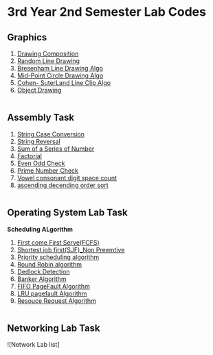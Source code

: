 # 3rd Year 2nd Semester Lab Codes

## Graphics 

1.  [Drawing Composition ](https://github.com/faiz28/CSE3Y2S_Experiment/blob/master/Computer%20Graphics/DrawingComposition.c)
2. [Random Line Drawing](https://github.com/faiz28/CSE3Y2S_Experiment/blob/master/Computer%20Graphics/random%20line.c)
3. [Bresenham Line Drawing Algo](https://github.com/faiz28/CSE3Y2S_Experiment/blob/master/Computer%20Graphics/bresenhum_line_drawing.c)
4. [Mid-Point Circle Drawing Algo](https://github.com/faiz28/CSE3Y2S_Experiment/blob/master/Computer%20Graphics/circleDrawing.c)
5. [Cohen- SuterLand Line Clip Algo](https://github.com/faiz28/CSE3Y2S_Experiment/blob/master/Computer%20Graphics/cohenSutherlandLineClipping.c) 
6. [Object Drawing](https://github.com/faiz28/CSE3Y2S_Experiment/blob/master/Computer%20Graphics/DrawingObject.c)

```
```
## Assembly Task

1. [String Case Conversion](https://github.com/faiz28/CSE3Y2S_Experiment/blob/master/Assembly/1_a(string%20conversion)_string.asm)
2. [String Reversal](https://github.com/faiz28/CSE3Y2S_Experiment/blob/master/Assembly/string%20reverse.asm)
3. [Sum of a Series of Number](https://github.com/faiz28/CSE3Y2S_Experiment/blob/master/Assembly/1_a(series%20sum)_number.asm)
4. [Factorial](https://github.com/faiz28/CSE3Y2S_Experiment/blob/master/Assembly/factorial.asm)
5. [Even Odd Check](https://github.com/faiz28/CSE3Y2S_Experiment/blob/master/Assembly/even_odd.asm)
6. [Prime Number Check](https://github.com/faiz28/CSE3Y2S_Experiment/blob/master/Assembly/prime_number_check.asm)
7. [Vowel consonant digit space count](https://github.com/faiz28/CSE3Y2S_Experiment/blob/master/Assembly/vowel_consonant_digit_space_count.asm)
8. [ascending decending order sort](https://github.com/faiz28/CSE3Y2S_Experiment/blob/master/Assembly/ascending_descending%20order_sort.asm)
```
```
## Operating System Lab Task
**Scheduling ALgorithm**
 1. [First come First Serve(FCFS)](https://github.com/faiz28/CSE3Y2S_Experiment/blob/master/Operating_system/FIrstComeFirstServe(FCFS).cpp)
 2. [Shortest job first(SJF)_Non Preemtive](https://github.com/faiz28/CSE3Y2S_Experiment/blob/master/Operating_system/SJF_nonpreemtive.cpp)
 3. [Priority scheduling algorithm](https://github.com/faiz28/CSE3Y2S_Experiment/blob/master/Operating_system/Priority_scheduling_algorithm.cpp)
 4. [Round Robin algorithm](https://github.com/faiz28/CSE3Y2S_Experiment/blob/master/Operating_system/round%20robin.cpp)
 5. [Dedlock Detection](https://github.com/faiz28/CSE3Y2S_Experiment/blob/master/Operating_system/dedlock_detection.cpp)
 6. [Banker Algorithm](https://github.com/faiz28/CSE3Y2S_Experiment/blob/master/Operating_system/banker_algorithm.cpp)
 7. [FIFO PageFault Algorithm](https://github.com/faiz28/CSE3Y2S_Experiment/blob/master/Operating_system/FIFO_Algorithm.cpp)
 8. [LRU pagefault Algorithm](https://github.com/faiz28/CSE3Y2S_Experiment/blob/master/Operating_system/LRU(Least%20Recently%20used).cpp)
 9. [Resouce Request Algorithm](https://github.com/faiz28/CSE3Y2S_Experiment/blob/master/Operating_system/ResourceRequest.cpp)
```
```
## Networking Lab Task
![Network Lab list]

